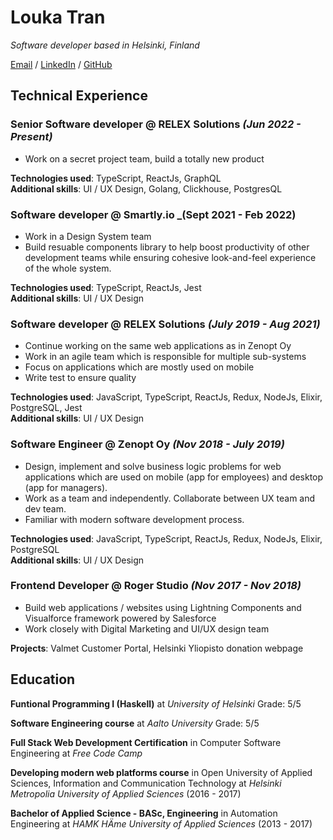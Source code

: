 # Louka Tran

_Software developer based in Helsinki, Finland_

[Email](mailto:ttminhtrang09@gmail.com) / [LinkedIn](https://www.linkedin.com/in/trang-tran0909/) / [GitHub](https://github.com/trangtmtran/)

## Technical Experience

### Senior Software developer @ **RELEX Solutions** _(Jun 2022 - Present)_
- Work on a secret project team, build a totally new product

**Technologies used**: TypeScript, ReactJs, GraphQL  
**Additional skills**: UI / UX Design, Golang, Clickhouse, PostgresQL

### Software developer @ **Smartly.io** _(Sept 2021 - Feb 2022)
- Work in a Design System team
- Build resuable components library to help boost productivity of other development teams while ensuring cohesive look-and-feel experience of the whole system.

**Technologies used**: TypeScript, ReactJs, Jest  
**Additional skills**: UI / UX Design

### Software developer @ **RELEX Solutions** _(July 2019 - Aug 2021)_

- Continue working on the same web applications as in Zenopt Oy
- Work in an agile team which is responsible for multiple sub-systems
- Focus on applications which are mostly used on mobile
- Write test to ensure quality

**Technologies used**: JavaScript, TypeScript, ReactJs, Redux, NodeJs, Elixir, PostgreSQL, Jest  
**Additional skills**: UI / UX Design

### Software Engineer @ **Zenopt Oy** _(Nov 2018 - July 2019)_

- Design, implement and solve business logic problems for web applications which are used on mobile (app for employees) and desktop (app for managers).
- Work as a team and independently. Collaborate between UX team and dev team.
- Familiar with modern software development process.

**Technologies used**: JavaScript, TypeScript, ReactJs, Redux, NodeJs, Elixir, PostgreSQL  
**Additional skills**: UI / UX Design

### Frontend Developer @ **Roger Studio** _(Nov 2017 - Nov 2018)_

- Build web applications / websites using Lightning Components and Visualforce framework powered by Salesforce
- Work closely with Digital Marketing and UI/UX design team

**Projects**: Valmet Customer Portal, Helsinki Yliopisto donation webpage

## Education

**Funtional Programming I (Haskell)** 
at _University of Helsinki_
Grade: 5/5

**Software Engineering course** 
at _Aalto University_
Grade: 5/5

**Full Stack Web Development Certification** in Computer Software Engineering
at _Free Code Camp_

**Developing modern web platforms course** in Open University of Applied Sciences, Information and Communication Technology
at _Helsinki Metropolia University of Applied Sciences_ (2016 - 2017)

**Bachelor of Applied Science - BASc, Engineering** in Automation Engineering
at _HAMK HÄme University of Applied Sciences_ (2013 - 2017)
